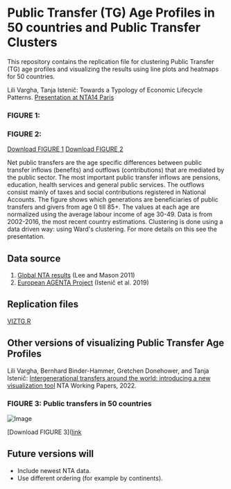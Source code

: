 # Public Transfer (TG) Age Profiles in 50 countries and Public Transfer Clusters

This repository contains the replication file for clustering Public Transfer (TG) age profiles and visualizing the results using line plots and heatmaps for 50 countries.

Lili Vargha, Tanja Istenič: Towards a Typology of Economic Lifecycle Patterns. [Presentation at NTA14 Paris](https://ntaccounts.org/web/nta/show/Documents/Meetings/NTA14%20Abstracts)

### FIGURE 1:

### FIGURE 2:

[Download FIGURE 1](link)
[Download FIGURE 2](link)

Net public transfers are the age specific differences between public transfer inflows (benefits) and outflows (contributions) that are mediated by the public sector. The most important public transfer inflows are pensions, education, health services and general public services. The outflows consist mainly of taxes and social contributions registered in National Accounts. The figure shows which generations are beneficiaries of public transfers and givers from age 0 till 85+. The values at each age are normalized using the average labour income of age 30-49. Data is from 2002-2016, the most recent country estimations. Clustering is done using a data driven way: using Ward's clustering. For more details on this see the presentation.

## Data source
1. [Global NTA results](https://www.ntaccounts.org/web/nta/show/Browse%20database) (Lee and Mason 2011)
2. [European AGENTA Project](http://dataexplorer.wittgensteincentre.org/nta/) (Istenič et al. 2019)

## Replication files
[VIZTG.R](link)

## Other versions of visualizing Public Transfer Age Profiles

Lili Vargha, Bernhard Binder-Hammer, Gretchen Donehower, and Tanja Istenič: [Intergenerational transfers around the world: introducing a new visualization tool](https://www.ntaccounts.org/web/nta/show/Working%20Papers) NTA Working Papers, 2022.

### FIGURE 3: Public transfers in 50 countries
![Image](https://user-images.githubusercontent.com/68189671/217525679-fdaddb96-d8cb-4852-95bb-24359be239ec.jpg)

[Download FIGURE 3]([link](https://github.com/LiliVargha/Public-Transfers_TG/blob/main/VizTG.jpg)

## Future versions will
- Include newest NTA data.
- Use different ordering (for example by continents).
